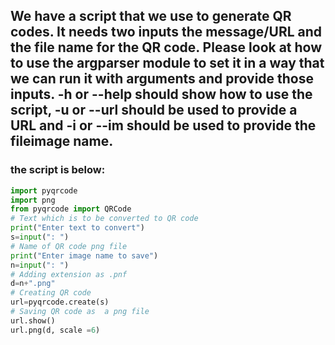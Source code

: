 ## We have a script that we use to generate QR codes. It needs two inputs the message/URL and the file name for the QR code. Please look at how to use the argparser module to set it in a way that we can run it with arguments and provide those inputs. -h or --help should show how to use the script, -u or --url should be used to provide a URL and -i or --im should be used to provide the fileimage name.

### the script is below:

```python
import pyqrcode
import png
from pyqrcode import QRCode
# Text which is to be converted to QR code
print("Enter text to convert")
s=input(": ")
# Name of QR code png file
print("Enter image name to save")
n=input(": ")
# Adding extension as .pnf
d=n+".png"
# Creating QR code
url=pyqrcode.create(s)
# Saving QR code as  a png file
url.show()
url.png(d, scale =6)

```
